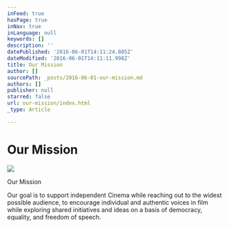 ```yaml
---
inFeed: true
hasPage: true
inNav: true
inLanguage: null
keywords: []
description: ''
datePublished: '2016-06-01T14:11:24.805Z'
dateModified: '2016-06-01T14:11:11.998Z'
title: Our Mission
author: []
sourcePath: _posts/2016-06-01-our-mission.md
authors: []
publisher: null
starred: false
url: our-mission/index.html
_type: Article

---
```

# Our Mission
![](https://the-grid-user-content.s3-us-west-2.amazonaws.com/d833a07f-e3c8-4a4b-8628-c9bcc31f8741.jpg)

Our Mission

Our goal is to support independent Cinema while reaching out to the widest possible audience, to encourage individual and authentic voices in film while exploring shared initiatives and ideas on a basis of democracy, equality, and freedom of speech.